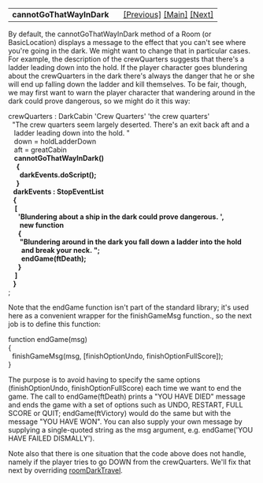 <table width="100%" data-border="0" data-cellspacing="0"
data-cellpadding="3" data-bgcolor="#C0C0C0">
<colgroup>
<col style="width: 50%" />
<col style="width: 50%" />
</colgroup>
<tbody>
<tr>
<td style="text-align: left;"><strong>cannotGoThatWayInDark<br />
</strong></td>
<td style="text-align: right;"><a
href="cannotgothatway.htm">[Previous]</a> <a
href="generalintroduction.htm">[Main]</a> <a
href="roomdarktravel.htm">[Next]</a></td>
</tr>
</tbody>
</table>

  
By default, the cannotGoThatWayInDark method of a Room (or
BasicLocation) displays a message to the effect that you can't see where
you're going in the dark. We might want to change that in particular
cases. For example, the description of the crewQuarters suggests that
there's a ladder leading down into the hold. If the player character
goes blundering about the crewQuarters in the dark there's always the
danger that he or she will end up falling down the ladder and kill
themselves. To be fair, though, we may first want to warn the player
character that wandering around in the dark could prove dangerous, so we
might do it this way:  
  
crewQuarters : DarkCabin 'Crew Quarters' 'the crew quarters'  
  "The crew quarters seem largely deserted. There's an exit back aft and a  
   ladder leading down into the hold. "  
   down = holdLadderDown  
   aft = greatCabin  
   **cannotGoThatWayInDark()     
     {  
       darkEvents.doScript();           
     }  
   darkEvents : StopEventList      
   {  
    \[  
      'Blundering about a ship in the dark could prove dangerous. ',  
       new function  
      {  
       "Blundering around in the dark you fall down a ladder into the hold  
        and break your neck. ";  
        endGame(ftDeath);  
      }       
    \]  
   }**  
;  
  
Note that the endGame function isn't part of the standard library; it's
used here as a convenient wrapper for the finishGameMsg function., so
the next job is to define this function:  
  
function endGame(msg)  
{  
  finishGameMsg(msg, \[finishOptionUndo, finishOptionFullScore\]);  
}  
  
The purpose is to avoid having to specify the same options
(finishOptionUndo, finishOptionFullScore) each time we want to end the
game. The call to endGame(ftDeath) prints a "YOU HAVE DIED" message and
ends the game with a set of options such as UNDO, RESTART, FULL SCORE or
QUIT; endGame(ftVictory) would do the same but with the message "YOU
HAVE WON". You can also supply your own message by supplying a
single-quoted string as the msg argument, e.g. endGame('YOU HAVE FAILED
DISMALLY').  
  
Note also that there is one situation that the code above does not
handle, namely if the player tries to go DOWN from the crewQuarters.
We'll fix that next by overriding
[roomDarkTravel](roomdarktravel.htm).  
  
  
